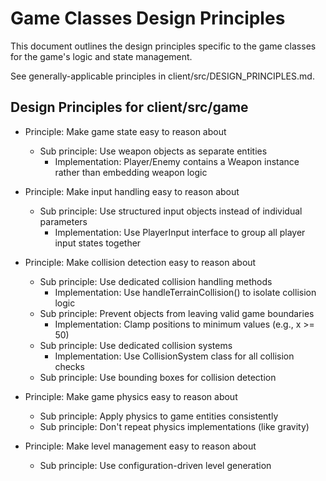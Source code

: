 # Game Classes Design Principles

This document outlines the design principles specific to the game classes for the game's logic and state management.

See generally-applicable principles in client/src/DESIGN_PRINCIPLES.md.

## Design Principles for client/src/game

- Principle: Make game state easy to reason about
  - Sub principle: Use weapon objects as separate entities
    - Implementation: Player/Enemy contains a Weapon instance rather than embedding weapon logic

- Principle: Make input handling easy to reason about
  - Sub principle: Use structured input objects instead of individual parameters
    - Implementation: Use PlayerInput interface to group all player input states together

- Principle: Make collision detection easy to reason about
  - Sub principle: Use dedicated collision handling methods
    - Implementation: Use handleTerrainCollision() to isolate collision logic
  - Sub principle: Prevent objects from leaving valid game boundaries
    - Implementation: Clamp positions to minimum values (e.g., x >= 50)
  - Sub principle: Use dedicated collision systems
    - Implementation: Use CollisionSystem class for all collision checks
  - Sub principle: Use bounding boxes for collision detection

- Principle: Make game physics easy to reason about
  - Sub principle: Apply physics to game entities consistently
  - Sub principle: Don't repeat physics implementations (like gravity)

- Principle: Make level management easy to reason about
  - Sub principle: Use configuration-driven level generation
